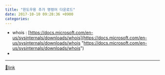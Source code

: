 ```yaml
---
title: "윈도우용 추가 명령어 다운로드"
date: 2017-10-10 09:28:36 +0900
categories: 
---
```

  

- whois : [https://docs.microsoft.com/en-us/sysinternals/downloads/whois](https://docs.microsoft.com/en-us/sysinternals/downloads/whois "https://docs.microsoft.com/en-us/sysinternals/downloads/whois")
-   




  ***
[🔗link](http://www.mins01.com/mh/tech/read/1115)